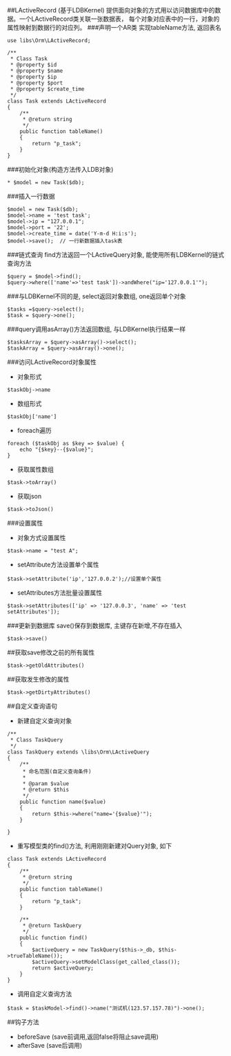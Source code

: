 ##LActiveRecord (基于LDBKernel) 
提供面向对象的方式用以访问数据库中的数据。一个LActiveRecord类关联一张数据表， 每个对象对应表中的一行，对象的属性映射到数据行的对应列。
###声明一个AR类
实现tableName方法, 返回表名
```
use libs\Orm\LActiveRecord;

/**
 * Class Task
 * @property $id
 * @property $name
 * @property $ip
 * @property $port
 * @property $create_time
 */
class Task extends LActiveRecord
{
    /**
     * @return string
     */
    public function tableName()
    {
        return "p_task";
    }
}
```
###初始化对象(构造方法传入LDB对象)
```
* $model = new Task($db);
```
###插入一行数据
```
$model = new Task($db);
$model->name = 'test task';
$model->ip = "127.0.0.1";
$model->port = '22';
$model->create_time = date('Y-m-d H:i:s');
$model->save();  // 一行新数据插入task表
```
###链式查询
find方法返回一个LActiveQuery对象, 能使用所有LDBKernel的链式查询方法
```
$query = $model->find();
$query->where(['name'=>'test task'])->andWhere("ip='127.0.0.1'");
```
###与LDBKernel不同的是, select返回对象数组, one返回单个对象
```
$tasks =$query->select();
$task = $query->one();
```
###query调用asArray()方法返回数组, 与LDBKernel执行结果一样
```
$tasksArray = $query->asArray()->select();
$taskArray = $query->asArray()->one();

```
###访问LActiveRecord对象属性
* 对象形式
```
$taskObj->name
```
* 数组形式
```
$taskObj['name']
```
* foreach遍历
```
foreach ($taskObj as $key => $value) {
    echo "{$key}--{$value}";
}
```
* 获取属性数组
```
$task->toArray()
```
* 获取json
```
$task->toJson()
```
###设置属性
* 对象方式设置属性
```
$task->name = "test A";
```
* setAttribute方法设置单个属性
```
$task->setAttribute('ip','127.0.0.2');//设置单个属性
```
* setAttributes方法批量设置属性
```
$task->setAttributes(['ip' => '127.0.0.3', 'name' => 'test setAttributes']);
```
###更新到数据库
save()保存到数据库, 主键存在新增,不存在插入
```
$task->save()
```
##获取save修改之前的所有属性
```
$task->getOldAttributes()
```
##获取发生修改的属性
```
$task->getDirtyAttributes()
```
##自定义查询语句
* 新建自定义查询对象
```
/**
 * Class TaskQuery
 */
class TaskQuery extends \libs\Orm\LActiveQuery
{
    /**
     * 命名范围(自定义查询条件)
     *
     * @param $value
     * @return $this
     */
    public function name($value)
    {
        return $this->where("name='{$value}'");
    }

}
```
* 重写模型类的find()方法, 利用刚刚新建对Query对象, 如下
```
class Task extends LActiveRecord
{
    /**
     * @return string
     */
    public function tableName()
    {
        return "p_task";
    }

    /**
     * @return TaskQuery
     */
    public function find()
    {
        $activeQuery = new TaskQuery($this->_db, $this->trueTableName());
        $activeQuery->setModelClass(get_called_class());
        return $activeQuery;
    }
}
```
* 调用自定义查询方法
```
$task = $taskModel->find()->name("测试机(123.57.157.78)")->one();
```

##钩子方法
* beforeSave (save前调用,返回false将阻止save调用)
* afterSave (save后调用)












